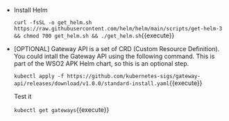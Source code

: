 - Install Helm

    `curl -fsSL -o get_helm.sh https://raw.githubusercontent.com/helm/helm/main/scripts/get-helm-3 && chmod 700 get_helm.sh && ./get_helm.sh`{{execute}}


- [OPTIONAL] Gateway API is a set of CRD (Custom Resource Definition). You could intall the Gateway API using the following command. This is part of the WSO2 APK Helm chart, so this is an optional step.

    `kubectl apply -f https://github.com/kubernetes-sigs/gateway-api/releases/download/v1.0.0/standard-install.yaml`{{execute}}

    Test it

    `kubectl get gateways`{{execute}}

